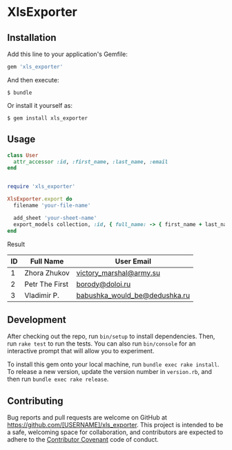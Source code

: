 # XlsExporter

## Installation

Add this line to your application's Gemfile:

```ruby
gem 'xls_exporter'
```

And then execute:

    $ bundle

Or install it yourself as:

    $ gem install xls_exporter

## Usage

```ruby
class User
  attr_accessor :id, :first_name, :last_name, :email
end


require 'xls_exporter'

XlsExporter.export do
  filename 'your-file-name'

  add_sheet 'your-sheet-name'
  export_models collection, :id, { full_name: -> { first_name + last_name } }, { user_email: :email }
end
```

Result

| ID | Full Name      | User Email                    |
|----|----------------|-------------------------------|
| 1  | Zhora Zhukov   | victory_marshal@army.su       |
| 2  | Petr The First | borody@doloi.ru               | 
| 3  | Vladimir P.    | babushka_would_be@dedushka.ru |


## Development

After checking out the repo, run `bin/setup` to install dependencies. Then, run `rake test` to run the tests. You can also run `bin/console` for an interactive prompt that will allow you to experiment.

To install this gem onto your local machine, run `bundle exec rake install`. To release a new version, update the version number in `version.rb`, and then run `bundle exec rake release`.

## Contributing

Bug reports and pull requests are welcome on GitHub at https://github.com/[USERNAME]/xls_exporter. This project is intended to be a safe, welcoming space for collaboration, and contributors are expected to adhere to the [Contributor Covenant](http://contributor-covenant.org) code of conduct.

